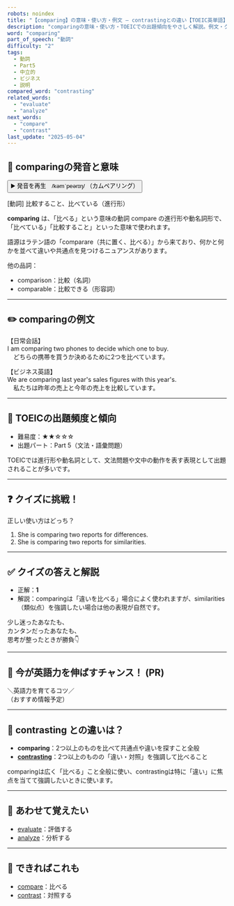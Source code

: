 ```yaml
---
robots: noindex
title: "【comparing】の意味・使い方・例文 ― contrastingとの違い【TOEIC英単語】"
description: "comparingの意味・使い方・TOEICでの出題傾向をやさしく解説。例文・クイズ付きでcontrastingとの違いもわかりやすく学べます。"
word: "comparing"
part_of_speech: "動詞"
difficulty: "2"
tags:
  - 動詞
  - Part5
  - 中立的
  - ビジネス
  - 説明
compared_word: "contrasting"
related_words:
  - "evaluate"
  - "analyze"
next_words:
  - "compare"
  - "contrast"
last_update: "2025-05-04"
---
```


## 🔰 comparingの発音と意味

<button class="play-audio" onclick="playTTS('comparing')">
  <span class="play-audio-main">
    ▶️ 発音を再生　/kəmˈpeərɪŋ/
  </span>
  <span class="play-audio-sub">
    （カムペアリング）
  </span>
</button>

[動詞] 比較すること、比べている（進行形）

**comparing** は、「比べる」という意味の動詞 compare の進行形や動名詞形で、「比べている」「比較すること」といった意味で使われます。

語源はラテン語の「comparare（共に置く、比べる）」から来ており、何かと何かを並べて違いや共通点を見つけるニュアンスがあります。

他の品詞：  
- comparison：比較（名詞）
- comparable：比較できる（形容詞）

---

## ✏️ comparingの例文

【日常会話】  
I am comparing two phones to decide which one to buy.  
　どちらの携帯を買うか決めるために2つを比べています。

【ビジネス英語】  
We are comparing last year's sales figures with this year's.  
　私たちは昨年の売上と今年の売上を比較しています。

---

## 🎯 TOEICの出題頻度と傾向

- 難易度：★★☆☆☆
- 出題パート：Part 5（文法・語彙問題）

TOEICでは進行形や動名詞として、文法問題や文中の動作を表す表現として出題されることが多いです。

---

## ❓ クイズに挑戦！

正しい使い方はどっち？

1. She is comparing two reports for differences.  
2. She is comparing two reports for similarities.

---

## ✅ クイズの答えと解説

- 正解：**1**
- 解説：comparingは「違いを比べる」場合によく使われますが、similarities（類似点）を強調したい場合は他の表現が自然です。

少し迷ったあなたも、  
カンタンだったあなたも、  
思考が整ったときが勝負👇️

---

## 🚀 今が英語力を伸ばすチャンス！ (PR)

<div class="info-center">
＼英語力を育てるコツ／<br>  
（おすすめ情報予定）
</div>

---

## 🤔  contrasting との違いは？

- **comparing**：2つ以上のものを比べて共通点や違いを探すこと全般
- **[contrasting](/contrasting)**：2つ以上のものの「違い・対照」を強調して比べること

comparingは広く「比べる」こと全般に使い、contrastingは特に「違い」に焦点を当てて強調したいときに使います。

---

## 🧩 あわせて覚えたい

- [evaluate](/evaluate)：評価する
- [analyze](/analyze)：分析する

---

## 📖 できればこれも

- [compare](/compare)：比べる
- [contrast](/contrast)：対照する

<!-- cvid: aid33_bid04 -->
